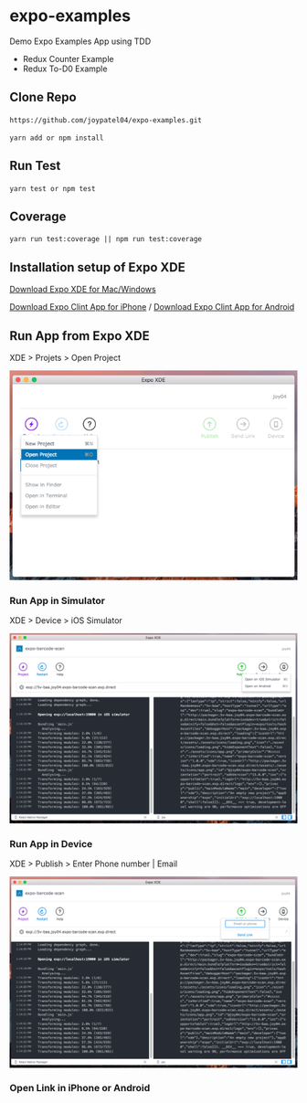 # expo-examples
Demo Expo Examples App using TDD

* Redux Counter Example 
* Redux To-D0 Example

## Clone Repo

`https://github.com/joypatel04/expo-examples.git`

`yarn add or npm install`

## Run Test

`yarn test or npm test` 

## Coverage

`yarn run test:coverage || npm run test:coverage`


## Installation setup of Expo XDE 

[Download Expo XDE for Mac/Windows](https://docs.expo.io/versions/v15.0.0/introduction/installation.html)

[Download Expo Clint App for iPhone](https://itunes.apple.com/us/app/expo-client/id982107779?mt=8) / [Download Expo Clint App for Android](https://play.google.com/store/apps/details?id=host.exp.exponent&hl=en)

## Run App from Expo XDE

XDE > Projets > Open Project

![Open Project](./READMEScreenShorts/openProject.png)

### Run App in Simulator

XDE > Device > iOS Simulator

![Run on Device](./READMEScreenShorts/simulator.png)

### Run App in Device

XDE > Publish > Enter Phone number | Email

![Run on Simulator](./READMEScreenShorts/deviceRun.png)

### Open Link in iPhone or Android